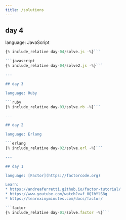 ```yaml
---
title: /solutions
---
```


## day 4

language: JavaScript

```javascript
{% include_relative day-04/solve.js -%}```

```javascript
{% include_relative day-04/solve2.js -%}```

---

## day 3

language: Ruby

```ruby
{% include_relative day-03/solve.rb -%}```

---

## day 2

language: Erlang

```erlang
{% include_relative day-02/solve.erl -%}```

---

## day 1

language: [Factor](https://factorcode.org)

Learn:
* https://andreaferretti.github.io/factor-tutorial/
* https://www.youtube.com/watch?v=f_0QlhYlS8g
* https://learnxinyminutes.com/docs/factor/

```factor
{% include_relative day-01/solve.factor -%}```

